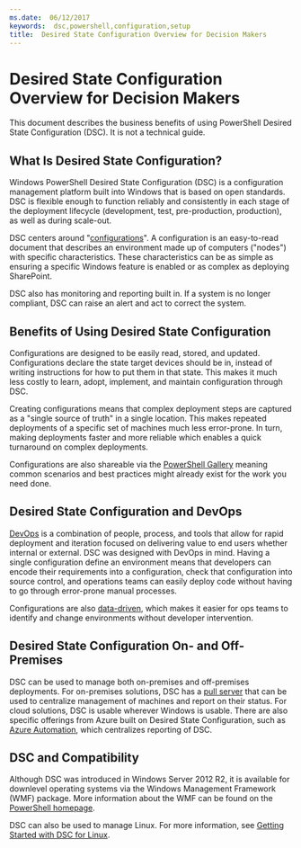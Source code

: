 ```yaml
---
ms.date:  06/12/2017
keywords:  dsc,powershell,configuration,setup
title:  Desired State Configuration Overview for Decision Makers
---
```


# Desired State Configuration Overview for Decision Makers

This document describes the business benefits of using PowerShell Desired State Configuration (DSC). It is not a technical guide.

## What Is Desired State Configuration?

Windows PowerShell Desired State Configuration (DSC) is a configuration management platform built into Windows that is based on open standards. DSC is flexible enough to function reliably and consistently in each stage of the deployment lifecycle (development, test, pre-production, production), as well as during scale-out.

DSC centers around "[configurations](https://msdn.microsoft.com/powershell/dsc/configurations)".
A configuration is an easy-to-read document that describes an environment made up of computers ("nodes") with specific characteristics.
These characteristics can be as simple as ensuring a specific Windows feature is enabled or as complex as deploying SharePoint.

DSC also has monitoring and reporting built in.
If a system is no longer compliant, DSC can raise an alert and act to correct the system.

## Benefits of Using Desired State Configuration

Configurations are designed to be easily read, stored, and updated.
Configurations declare the state target devices should be in, instead of writing instructions for how to put them in that state.
This makes it much less costly to learn, adopt, implement, and maintain configuration through DSC.

Creating configurations means that complex deployment steps are captured as a "single source of truth" in a single location.
This makes repeated deployments of a specific set of machines much less error-prone.
In turn, making deployments faster and more reliable which enables a quick turnaround on complex deployments.

Configurations are also shareable via the [PowerShell Gallery](https://powershellgallery.com) meaning common scenarios and best practices might already exist for the work you need done.


## Desired State Configuration and DevOps

[DevOps](http://blogs.technet.com/b/ashleymcglone/archive/2015/11/20/devops-for-n00bs-ie-windows-people.aspx) is a combination of people,
process, and tools that allow for rapid deployment and iteration focused on delivering value to end users whether internal or external.
DSC was designed with DevOps in mind.
Having a single configuration define an environment means that developers can encode their requirements into a configuration,
check that configuration into source control, and operations teams can easily deploy code without having to go through error-prone manual processes.

Configurations are also [data-driven](https://msdn.microsoft.com/powershell/dsc/configdata),
which makes it easier for ops teams to identify and change environments without developer intervention.

## Desired State Configuration On- and Off-Premises

DSC can be used to manage both on-premises and off-premises deployments.
For on-premises solutions, DSC has a [pull server](https://msdn.microsoft.com/powershell/dsc/pullserver)
that can be used to centralize management of machines and report on their status.
For cloud solutions, DSC is usable wherever Windows is usable.
There are also specific offerings from Azure built on Desired State Configuration,
such as [Azure Automation](https://azure.microsoft.com/en-us/documentation/services/automation/), which centralizes reporting of DSC.

## DSC and Compatibility

Although DSC was introduced in Windows Server 2012 R2, it is available for downlevel operating systems via the Windows Management Framework (WMF) package.
More information about the WMF can be found on the [PowerShell homepage](https://msdn.microsoft.com/en-us/powershell/).

DSC can also be used to manage Linux. For more information, see [Getting Started with DSC for Linux](https://msdn.microsoft.com/en-us/powershell/dsc/lnxgettingstarted).